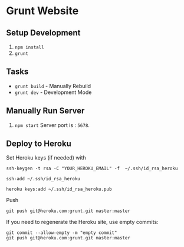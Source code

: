 Grunt Website
==========================

## Setup Development

1. `npm install`
1. `grunt`

## Tasks

* `grunt build` - Manually Rebuild
* `grunt dev` - Development Mode


## Manually Run Server

1. `npm start`
Server port is : `5678`.

## Deploy to Heroku

Set Heroku keys (if needed) with
```
ssh-keygen -t rsa -C "YOUR_HEROKU_EMAIL" -f  ~/.ssh/id_rsa_heroku

ssh-add ~/.ssh/id_rsa_heroku

heroku keys:add ~/.ssh/id_rsa_heroku.pub

```

Push

```
git push git@heroku.com:grunt.git master:master
```

If you need to regenerate the Heroku site, use empty commits:

```
git commit --allow-empty -m "empty commit"
git push git@heroku.com:grunt.git master:master
```
